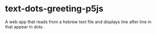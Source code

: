 # text-dots-greeting-p5js
A web app that reads from a hebrew text file and displays line after line in that appear in dots.
